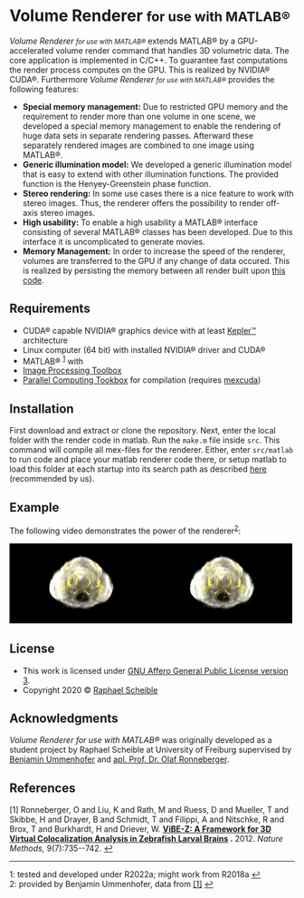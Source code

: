 # Volume Renderer <small>for use with MATLAB®</small>

_Volume Renderer <small>for use with MATLAB®</small>_ extends MATLAB® by a GPU-accelerated volume render command that handles 3D volumetric data. The core application is implemented in C/C++. To guarantee fast computations the render process computes on the GPU. This is realized by NVIDIA® CUDA®. Furthermore _Volume Renderer <small>for use with MATLAB®</small>_ provides the following features:

*   **Special memory management:** Due to restricted GPU memory and the requirement to render more than one volume in one scene, we developed a special memory management to enable the rendering of huge data sets in separate rendering passes. Afterward these separately rendered images are combined to one image using MATLAB®.
*   **Generic illumination model:** We developed a generic illumination model that is easy to extend with other illumination functions. The provided function is the Henyey-Greenstein phase function.
*   **Stereo rendering:** In some use cases there is a nice feature to work with stereo images. Thus, the renderer offers the possibility to render off-axis stereo images.
*   **High usability:** To enable a high usability a MATLAB® interface consisting of several MATLAB® classes has been developed. Due to this interface it is uncomplicated to generate movies.
*   **Memory Management:** In order to increase the speed of the renderer, volumes are transferred to the GPU if any change of data occured. This is realized by persisting the memory between all render built upon [this code](https://de.mathworks.com/matlabcentral/fileexchange/38964-example-matlab-class-wrapper-for-a-c-class).


## Requirements
*   CUDA® capable NVIDIA® graphics device with at least [Kepler™](https://en.wikipedia.org/wiki/Kepler_(microarchitecture)) architecture
*   Linux computer (64 bit) with installed NVIDIA® driver and CUDA®
*   MATLAB® <sup id="a1">[1](#f1)</sup> with
  * [Image Processing Toolbox](https://www.mathworks.com/products/image.html)
  * [Parallel Computing Tookbox](https://mathworks.com/products/parallel-computing.html) for compilation (requires [mexcuda](https://de.mathworks.com/help/parallel-computing/mexcuda.html))


## Installation
First download and extract or clone the repository.
Next, enter the local folder with the render code in matlab. Run the `make.m` file inside `src`. This command will compile all mex-files for the renderer.
Either, enter `src/matlab` to run code and place your matlab renderer code there, or setup matlab to load this folder at each startup into its search path as described [here](https://de.mathworks.com/help/matlab/matlab_env/add-folders-to-matlab-search-path-at-startup.html) (recommended by us).


## Example
The following video demonstrates the power of the renderer<sup id="a2">[2](#f2)</sup>:

![Demo CountPages alpha](docs/example_vr_zebra.gif)


## License
- This work is licensed under [GNU Affero General Public License version 3](https://opensource.org/licenses/AGPL-3.0). 
- Copyright 2020 © [Raphael Scheible](raphiniert.com)

## Acknowledgments
_Volume Renderer for use with MATLAB®_ was originally developed as a student project by Raphael Scheible at University of Freiburg supervised by [Benjamin Ummenhofer](http://lmb.informatik.uni-freiburg.de/people/ummenhof/) and [apl. Prof. Dr. Olaf Ronneberger](http://lmb.informatik.uni-freiburg.de/people/ronneber/).

## References
[1]  <a id="ref1"></a>Ronneberger, O and Liu, K and Rath, M and Ruess, D and Mueller, T and Skibbe, H and Drayer, B and Schmidt, T and Filippi, A and Nitschke, R and Brox, T and Burkhardt, H and Driever, W. **[ViBE-Z: A Framework for 3D Virtual Colocalization Analysis in Zebrafish Larval Brains](http://lmb.informatik.uni-freiburg.de//Publications/2012/RLSDSBB12) .** 2012. _Nature Methods,_ 9(7):735--742. [↩](#r1)

---

<a id="f1"></a>1: tested and developed under R2022a; might work from R2018a [↩](#a1)  
<a id="f2"></a>2: provided by Benjamin Ummenhofer, data from <a id="r1">[[1]](#ref1)</a> [↩](#a2)
